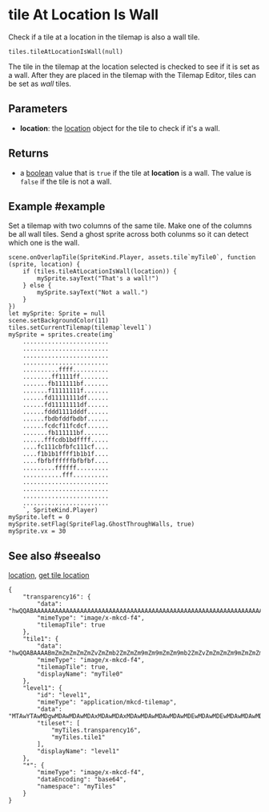 # tile At Location Is Wall

Check if a tile at a location in the tilemap is also a wall tile.

```sig
tiles.tileAtLocationIsWall(null)
```

The tile in the tilemap at the location selected is checked to see if it is set as a wall. After they are placed in the tilemap with the Tilemap Editor, tiles can be set as _wall_ tiles.

## Parameters

* **location**: the [location](/reference/scene/location) object for the tile to check if it's a wall.

## Returns

* a [boolean](/types/boolean) value that is `true` if the tile at **location** is a wall. The value is `false` if the tile is not a wall.

## Example #example

Set a tilemap with two columns of the same tile. Make one of the columns be all wall tiles. Send a ghost sprite across both colunms so it can detect which one is the wall.

```blocks
scene.onOverlapTile(SpriteKind.Player, assets.tile`myTile0`, function (sprite, location) {
    if (tiles.tileAtLocationIsWall(location)) {
        mySprite.sayText("That's a wall!")
    } else {
        mySprite.sayText("Not a wall.")
    }
})
let mySprite: Sprite = null
scene.setBackgroundColor(11)
tiles.setCurrentTilemap(tilemap`level1`)
mySprite = sprites.create(img`
    ........................
    ........................
    ........................
    ........................
    ..........ffff..........
    ........ff1111ff........
    .......fb111111bf.......
    .......f11111111f.......
    ......fd11111111df......
    ......fd11111111df......
    ......fddd1111dddf......
    ......fbdbfddfbdbf......
    ......fcdcf11fcdcf......
    .......fb111111bf.......
    ......fffcdb1bdffff.....
    ....fc111cbfbfc111cf....
    ....f1b1b1ffff1b1b1f....
    ....fbfbffffffbfbfbf....
    .........ffffff.........
    ...........fff..........
    ........................
    ........................
    ........................
    ........................
    `, SpriteKind.Player)
mySprite.left = 0
mySprite.setFlag(SpriteFlag.GhostThroughWalls, true)
mySprite.vx = 30
```

## See also #seealso

[location](/reference/scene/location),
[get tile location](/reference/scene/get-tile-location)

```jres
{
    "transparency16": {
        "data": "hwQQABAAAAAAAAAAAAAAAAAAAAAAAAAAAAAAAAAAAAAAAAAAAAAAAAAAAAAAAAAAAAAAAAAAAAAAAAAAAAAAAAAAAAAAAAAAAAAAAAAAAAAAAAAAAAAAAAAAAAAAAAAAAAAAAAAAAAAAAAAAAAAAAAAAAAAAAAAAAAAAAAAAAAAAAAAAAAAAAA==",
        "mimeType": "image/x-mkcd-f4",
        "tilemapTile": true
    },
    "tile1": {
        "data": "hwQQABAAAABmZmZmZmZmZmZvZmZmb2ZmZmZm9mZm9mZmZm9mb2ZmZvZmZmZmZm9mZmZmZmZmZmZmZmZmZmZmZmb2ZvZmb2Zm9mZmZmZm9mZmZmZmZmZmZmb2b2b2ZmZmZmZmZmZmZm9mZmb2ZmZmZmb2ZmZm9mZvZmZmZvZmZvZmZmZmZmZmZg==",
        "mimeType": "image/x-mkcd-f4",
        "tilemapTile": true,
        "displayName": "myTile0"
    },
    "level1": {
        "id": "level1",
        "mimeType": "application/mkcd-tilemap",
        "data": "MTAwYTAwMDgwMDAwMDAwMDAxMDAwMDAxMDAwMDAwMDAwMDAwMDEwMDAwMDEwMDAwMDAwMDAwMDAwMTAwMDAwMTAwMDAwMDAwMDAwMDAxMDAwMDAxMDAwMDAwMDAwMDAwMDEwMDAwMDEwMDAwMDAwMDAwMDAwMTAwMDAwMTAwMDAwMDAwMDAwMDAxMDAwMDAxMDAwMDAwMDAwMDAwMDEwMDAwMDEwMDAwMDAwMDAwMDAwMjAwMDAwMDAwMDIwMDAwMDAwMDAyMDAwMDAwMDAwMjAwMDAwMDAwMDIwMDAwMDAwMDAyMDAwMDAwMDAwMjAwMDAwMDAwMDIwMA==",
        "tileset": [
            "myTiles.transparency16",
            "myTiles.tile1"
        ],
        "displayName": "level1"
    },
    "*": {
        "mimeType": "image/x-mkcd-f4",
        "dataEncoding": "base64",
        "namespace": "myTiles"
    }
}
```